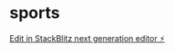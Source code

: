 # sports

[Edit in StackBlitz next generation editor ⚡️](https://stackblitz.com/~/github.com/fernandomanuellopesrodrigues/sports)